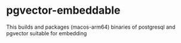 # pgvector-embeddable
This builds and packages (macos-arm64) binaries of postgresql and pgvector suitable for embedding
